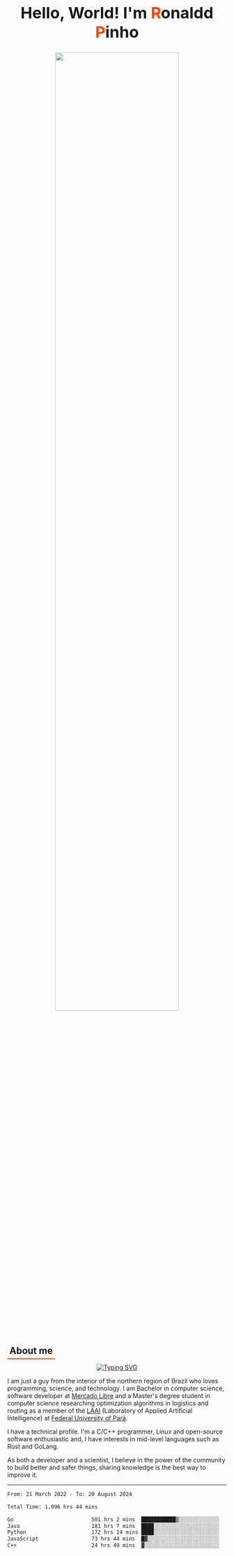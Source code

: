 
<!-- [![LinkedIn](https://img.shields.io/badge/-Ronaldd%20Pinho-0A66C2?style=for-the-badge&logo=Linkedin&logoColor=white)](https://linkedin.com/in/ronalddpinho)
[![Instagram](https://img.shields.io/badge/-@ronalddpinho-E4405F?style=for-the-badge&logo=Instagram&logoColor=white)](https://instagram.com/ronalddpinho)
[![Codewars](https://www.codewars.com/users/rawka/badges/small)](https://www.codewars.com/users/rawka) -->

<div align="center">
  <h1 style="font-size: 36px; font-weight: bold">
    Hello, World! I'm <span style="color:orangered">R</span>onaldd <span style="color:orangered">P</span>inho
  </h1>

  <img
    src="https://github-readme-stats.vercel.app/api?username=ropinho&show_icons=true&include_all_commits=true&count_private=true&hide_border=true&hide_title=true&line_height=30"
    width="75%"
  />
  <!-- <img
    src="https://github-readme-streak-stats.herokuapp.com?user=ropinho&theme=default&hide_border=true&date_format=M%20j%5B%2C%20Y%5D"
    alt="GitHub Streak"
    width="75%"
  /> -->
</div>

<h2 style="padding:5px; margin-bottom:10px; border-bottom: 2px solid orangered; width: fit-content">
  About me
</h2>

<div align="center">
  <a href="https://git.io/typing-svg">
    <img src="https://readme-typing-svg.herokuapp.com?font=Fira+Code&size=28&pause=1000&color=444444&center=true&vCenter=true&width=480&lines=Coder%2C+Scientist%2C+Learner" alt="Typing SVG" />
  </a>
</div>

<p>I am just a guy from the interior of the northern region of Brazil who loves programming, science, and technology. I am Bachelor in computer science, software developer at <a href="https://mercadolivre.com.br">Mercado Libre</a> and a Master's degree student in computer science researching optimization algorithms in logistics and routing as a member of the <a href="http://laai.ufpa.br">LAAI</a> (Laboratory of Applied Artificial Intelligence) at <a href="https://portal.ufpa.br">Federal University of Pará</a>.</p>

<p>I have a technical profile. I'm a C/C++ programmer, Linux and open-source software enthusiastic and, I have interests in mid-level languages such as Rust and GoLang.</p>

<p>As both a developer and a scientist, I believe in the power of the community to build better and safer things, sharing knowledge is the best way to improve it.</p>

---

<!--START_SECTION:waka-->

```txt
From: 21 March 2022 - To: 20 August 2024

Total Time: 1,096 hrs 44 mins

Go                         501 hrs 2 mins  ███████████▒░░░░░░░░░░░░░   45.68 %
Java                       181 hrs 7 mins  ████░░░░░░░░░░░░░░░░░░░░░   16.52 %
Python                     172 hrs 14 mins ████░░░░░░░░░░░░░░░░░░░░░   15.70 %
JavaScript                 73 hrs 44 mins  █▓░░░░░░░░░░░░░░░░░░░░░░░   06.72 %
C++                        24 hrs 49 mins  ▓░░░░░░░░░░░░░░░░░░░░░░░░   02.26 %
```

<!--END_SECTION:waka-->
